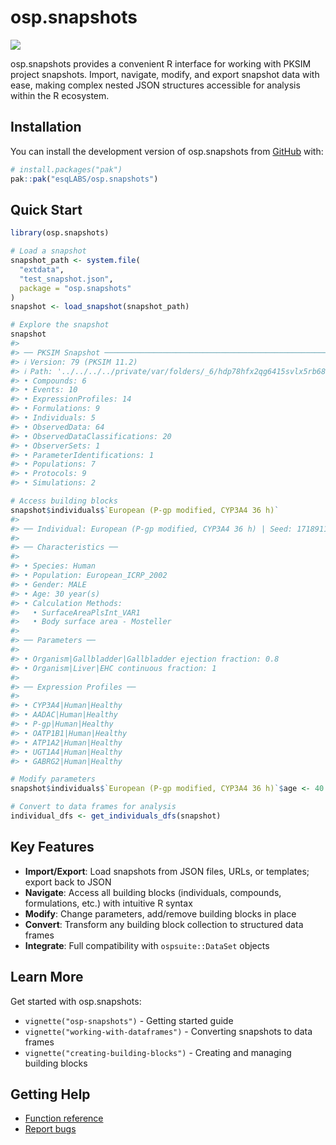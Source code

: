 
# osp.snapshots

<!-- badges: start -->

[![](https://img.shields.io/github/actions/workflow/status/esqlabs/osp.snapshots/main-workflow.yaml?branch=main&label=Build)](https://github.com/esqlabs/osp.snapshots/actions/workflows/main-workflow.yaml)
<!-- [![Codecov test coverage](https://codecov.io/gh/esqlabs/osp.snapshots/branch/main/graph/badge.svg)](https://app.codecov.io/gh/esqlabs/osp.snapshots?branch=main) -->

<!-- badges: end -->

osp.snapshots provides a convenient R interface for working with PKSIM
project snapshots. Import, navigate, modify, and export snapshot data
with ease, making complex nested JSON structures accessible for analysis
within the R ecosystem.

## Installation

You can install the development version of osp.snapshots from
[GitHub](https://github.com/) with:

``` r
# install.packages("pak")
pak::pak("esqLABS/osp.snapshots")
```

## Quick Start

``` r
library(osp.snapshots)

# Load a snapshot
snapshot_path <- system.file(
  "extdata",
  "test_snapshot.json",
  package = "osp.snapshots"
)
snapshot <- load_snapshot(snapshot_path)

# Explore the snapshot
snapshot
#> 
#> ── PKSIM Snapshot ──────────────────────────────────────────────────────────────
#> ℹ Version: 79 (PKSIM 11.2)
#> ℹ Path: '../../../../private/var/folders/_6/hdp78hfx2qg6415svlx5rb680000gn/T/RtmpuV3iXW/temp_libpath2fd6082c8aa/osp.snapshots/extdata/test_snapshot.json'
#> • Compounds: 6
#> • Events: 10
#> • ExpressionProfiles: 14
#> • Formulations: 9
#> • Individuals: 5
#> • ObservedData: 64
#> • ObservedDataClassifications: 20
#> • ObserverSets: 1
#> • ParameterIdentifications: 1
#> • Populations: 7
#> • Protocols: 9
#> • Simulations: 2

# Access building blocks
snapshot$individuals$`European (P-gp modified, CYP3A4 36 h)`
#> 
#> ── Individual: European (P-gp modified, CYP3A4 36 h) | Seed: 17189110 ──────────
#> 
#> ── Characteristics ──
#> 
#> • Species: Human
#> • Population: European_ICRP_2002
#> • Gender: MALE
#> • Age: 30 year(s)
#> • Calculation Methods:
#>   • SurfaceAreaPlsInt_VAR1
#>   • Body surface area - Mosteller
#> 
#> ── Parameters ──
#> 
#> • Organism|Gallbladder|Gallbladder ejection fraction: 0.8
#> • Organism|Liver|EHC continuous fraction: 1
#> 
#> ── Expression Profiles ──
#> 
#> • CYP3A4|Human|Healthy
#> • AADAC|Human|Healthy
#> • P-gp|Human|Healthy
#> • OATP1B1|Human|Healthy
#> • ATP1A2|Human|Healthy
#> • UGT1A4|Human|Healthy
#> • GABRG2|Human|Healthy

# Modify parameters
snapshot$individuals$`European (P-gp modified, CYP3A4 36 h)`$age <- 40

# Convert to data frames for analysis
individual_dfs <- get_individuals_dfs(snapshot)
```

## Key Features

- **Import/Export**: Load snapshots from JSON files, URLs, or templates;
  export back to JSON
- **Navigate**: Access all building blocks (individuals, compounds,
  formulations, etc.) with intuitive R syntax
- **Modify**: Change parameters, add/remove building blocks in place
- **Convert**: Transform any building block collection to structured
  data frames
- **Integrate**: Full compatibility with `ospsuite::DataSet` objects

## Learn More

Get started with osp.snapshots:

- `vignette("osp-snapshots")` - Getting started guide
- `vignette("working-with-dataframes")` - Converting snapshots to data
  frames
- `vignette("creating-building-blocks")` - Creating and managing
  building blocks

## Getting Help

- [Function
  reference](https://esqlabs.github.io/osp.snapshots/reference/)
- [Report bugs](https://github.com/esqLABS/osp.snapshots/issues)

<!-- ## Sponsors
&#10;<p align="left">
&#10;<a href="https://github.com/Boehringer-Ingelheim" style="display: inline-flex; align-items: center; gap: 20px;"> <img src="https://avatars.githubusercontent.com/u/62895628?s=200&amp;v=4" alt="Boehringer Ingelheim" width="100" style="vertical-align: middle;"/> <strong style="font-size: 20px;">Boehringer Ingelheim</strong> </a>
&#10;</p>
-->
